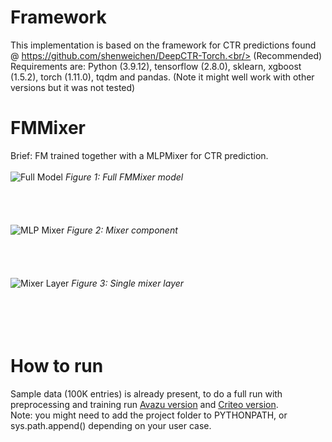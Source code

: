 # Framework
This implementation is based on the framework for CTR predictions found @ https://github.com/shenweichen/DeepCTR-Torch.<br/>
(Recommended) Requirements are: Python (3.9.12), tensorflow (2.8.0), sklearn, xgboost (1.5.2), torch (1.11.0), tqdm and pandas. (Note it might well work with other versions but it was not tested) 
# FMMixer
Brief: FM trained together with a MLPMixer for CTR prediction.<br/><br/>
![Full Model](https://i.imgur.com/F4rH49g.png)
*Figure 1: Full FMMixer model* <br/><br/><br/><br/><br/>
![MLP Mixer](https://i.imgur.com/5NUfFzK.png)
*Figure 2: Mixer component* <br/><br/><br/><br/><br/>
![Mixer Layer](https://i.imgur.com/QAy9Jmb.png)
*Figure 3: Single mixer layer* <br/><br/><br/><br/><br/>
# How to run
Sample data (100K entries) is already present, to do a full run with preprocessing and training run [Avazu version](Avazu/fmmixer_avazu.py) and [Criteo version](Criteo/fmmixer_criteo.py). <br/> Note: you might need to add the project folder to PYTHONPATH, or sys.path.append() depending on your user case.

